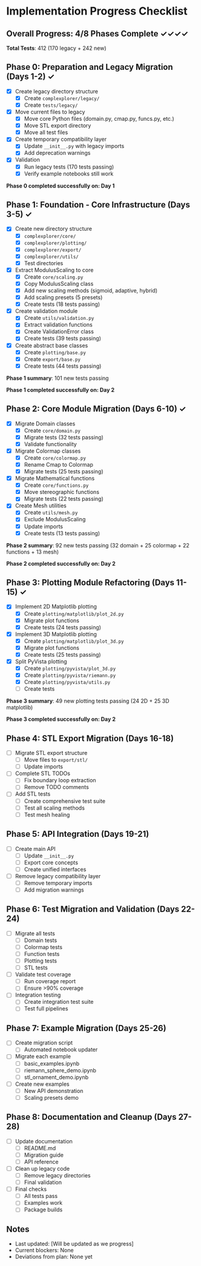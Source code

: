 # Implementation Progress Checklist

## Overall Progress: 4/8 Phases Complete ✓✓✓✓

**Total Tests**: 412 (170 legacy + 242 new)

## Phase 0: Preparation and Legacy Migration (Days 1-2) ✓
- [x] Create legacy directory structure
  - [x] Create `complexplorer/legacy/`
  - [x] Create `tests/legacy/`
- [x] Move current files to legacy
  - [x] Move core Python files (domain.py, cmap.py, funcs.py, etc.)
  - [x] Move STL export directory
  - [x] Move all test files
- [x] Create temporary compatibility layer
  - [x] Update `__init__.py` with legacy imports
  - [x] Add deprecation warnings
- [x] Validation
  - [x] Run legacy tests (170 tests passing)
  - [x] Verify example notebooks still work

**Phase 0 completed successfully on: Day 1**

## Phase 1: Foundation - Core Infrastructure (Days 3-5) ✓
- [x] Create new directory structure
  - [x] `complexplorer/core/`
  - [x] `complexplorer/plotting/`
  - [x] `complexplorer/export/`
  - [x] `complexplorer/utils/`
  - [x] Test directories
- [x] Extract ModulusScaling to core
  - [x] Create `core/scaling.py`
  - [x] Copy ModulusScaling class
  - [x] Add new scaling methods (sigmoid, adaptive, hybrid)
  - [x] Add scaling presets (5 presets)
  - [x] Create tests (18 tests passing)
- [x] Create validation module
  - [x] Create `utils/validation.py`
  - [x] Extract validation functions
  - [x] Create ValidationError class
  - [x] Create tests (39 tests passing)
- [x] Create abstract base classes
  - [x] Create `plotting/base.py`
  - [x] Create `export/base.py`
  - [x] Create tests (44 tests passing)

**Phase 1 summary**: 101 new tests passing

**Phase 1 completed successfully on: Day 2**

## Phase 2: Core Module Migration (Days 6-10) ✓
- [x] Migrate Domain classes
  - [x] Create `core/domain.py`
  - [x] Migrate tests (32 tests passing)
  - [x] Validate functionality
- [x] Migrate Colormap classes
  - [x] Create `core/colormap.py`
  - [x] Rename Cmap to Colormap
  - [x] Migrate tests (25 tests passing)
- [x] Migrate Mathematical functions
  - [x] Create `core/functions.py`
  - [x] Move stereographic functions
  - [x] Migrate tests (22 tests passing)
- [x] Create Mesh utilities
  - [x] Create `utils/mesh.py`
  - [x] Exclude ModulusScaling
  - [x] Update imports
  - [x] Create tests (13 tests passing)

**Phase 2 summary**: 92 new tests passing (32 domain + 25 colormap + 22 functions + 13 mesh)

**Phase 2 completed successfully on: Day 2**

## Phase 3: Plotting Module Refactoring (Days 11-15) ✓
- [x] Implement 2D Matplotlib plotting
  - [x] Create `plotting/matplotlib/plot_2d.py`
  - [x] Migrate plot functions
  - [x] Create tests (24 tests passing)
- [x] Implement 3D Matplotlib plotting
  - [x] Create `plotting/matplotlib/plot_3d.py`
  - [x] Migrate plot functions
  - [x] Create tests (25 tests passing)
- [x] Split PyVista plotting
  - [x] Create `plotting/pyvista/plot_3d.py`
  - [x] Create `plotting/pyvista/riemann.py`
  - [x] Create `plotting/pyvista/utils.py`
  - [ ] Create tests

**Phase 3 summary**: 49 new plotting tests passing (24 2D + 25 3D matplotlib)

**Phase 3 completed successfully on: Day 2**

## Phase 4: STL Export Migration (Days 16-18)
- [ ] Migrate STL export structure
  - [ ] Move files to `export/stl/`
  - [ ] Update imports
- [ ] Complete STL TODOs
  - [ ] Fix boundary loop extraction
  - [ ] Remove TODO comments
- [ ] Add STL tests
  - [ ] Create comprehensive test suite
  - [ ] Test all scaling methods
  - [ ] Test mesh healing

## Phase 5: API Integration (Days 19-21)
- [ ] Create main API
  - [ ] Update `__init__.py`
  - [ ] Export core concepts
  - [ ] Create unified interfaces
- [ ] Remove legacy compatibility layer
  - [ ] Remove temporary imports
  - [ ] Add migration warnings

## Phase 6: Test Migration and Validation (Days 22-24)
- [ ] Migrate all tests
  - [ ] Domain tests
  - [ ] Colormap tests
  - [ ] Function tests
  - [ ] Plotting tests
  - [ ] STL tests
- [ ] Validate test coverage
  - [ ] Run coverage report
  - [ ] Ensure >90% coverage
- [ ] Integration testing
  - [ ] Create integration test suite
  - [ ] Test full pipelines

## Phase 7: Example Migration (Days 25-26)
- [ ] Create migration script
  - [ ] Automated notebook updater
- [ ] Migrate each example
  - [ ] basic_examples.ipynb
  - [ ] riemann_sphere_demo.ipynb
  - [ ] stl_ornament_demo.ipynb
- [ ] Create new examples
  - [ ] New API demonstration
  - [ ] Scaling presets demo

## Phase 8: Documentation and Cleanup (Days 27-28)
- [ ] Update documentation
  - [ ] README.md
  - [ ] Migration guide
  - [ ] API reference
- [ ] Clean up legacy code
  - [ ] Remove legacy directories
  - [ ] Final validation
- [ ] Final checks
  - [ ] All tests pass
  - [ ] Examples work
  - [ ] Package builds

## Notes
- Last updated: [Will be updated as we progress]
- Current blockers: None
- Deviations from plan: None yet